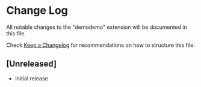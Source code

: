 # Change Log

All notable changes to the "demodemo" extension will be documented in this file.

Check [Keep a Changelog](http://keepachangelog.com/) for recommendations on how to structure this file.

## [Unreleased]

- Initial release